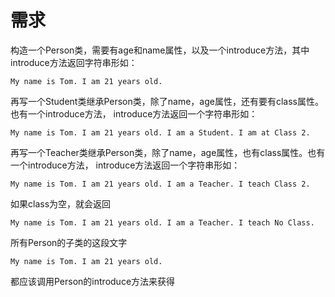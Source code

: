 #   需求


构造一个Person类，需要有age和name属性，以及一个introduce方法，其中introduce方法返回字符串形如：

    My name is Tom. I am 21 years old.
    
再写一个Student类继承Person类，除了name，age属性，还有要有class属性。也有一个introduce方法， introduce方法返回一个字符串形如：

    My name is Tom. I am 21 years old. I am a Student. I am at Class 2.

再写一个Teacher类继承Person类，除了name，age属性，也有class属性。也有一个introduce方法， introduce方法返回一个字符串形如：

    My name is Tom. I am 21 years old. I am a Teacher. I teach Class 2.

如果class为空，就会返回

    My name is Tom. I am 21 years old. I am a Teacher. I teach No Class.

所有Person的子类的这段文字

    My name is Tom. I am 21 years old.

都应该调用Person的introduce方法来获得
